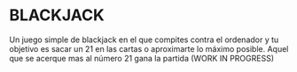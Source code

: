 # BLACKJACK
Un juego simple de blackjack en el que compites contra el ordenador y tu objetivo es sacar un 21 en las cartas o aproximarte lo máximo posible. Aquel que se acerque mas al número 21 gana la partida
(WORK IN PROGRESS)
